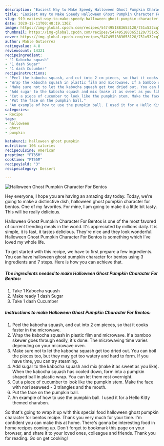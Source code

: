 ```yaml
---
description: "Easiest Way to Make Speedy Halloween Ghost Pumpkin Character For Bentos"
title: "Easiest Way to Make Speedy Halloween Ghost Pumpkin Character For Bentos"
slug: 919-easiest-way-to-make-speedy-halloween-ghost-pumpkin-character-for-bentos
date: 2020-12-11T00:48:19.136Z
image: https://img-global.cpcdn.com/recipes/5474951883653120/751x532cq70/halloween-ghost-pumpkin-character-for-bentos-recipe-main-photo.jpg
thumbnail: https://img-global.cpcdn.com/recipes/5474951883653120/751x532cq70/halloween-ghost-pumpkin-character-for-bentos-recipe-main-photo.jpg
cover: https://img-global.cpcdn.com/recipes/5474951883653120/751x532cq70/halloween-ghost-pumpkin-character-for-bentos-recipe-main-photo.jpg
author: Mable Gutierrez
ratingvalue: 4.8
reviewcount: 14321
recipeingredient:
- "1 Kabocha squash"
- "1 dash Sugar"
- "1 dash Cucumber"
recipeinstructions:
- "Peel the kabocha squash, and cut into 2 cm pieces, so that it cooks faster in the microwave."
- "Wrap the kabocha squash in plastic film and microwave. If a bamboo skewer goes through easily, it&#39;s done. The  microwaving time varies depending on your microwave oven."
- "Make sure not to let the kabocha squash get too dried out. You can boil the pieces too, but they may get too watery and hard to form. If you have time, you can try steaming."
- "Add sugar to the kabocha squash and mix (make it as sweet as you like). When the kabocha squash has cooled down, form into a pumpkin shaped ball in plastic wrap. You can let them rest overnight."
- "Cut a piece of cucumber to look like the pumpkin stem. Make the face with nori seaweed - 3 triangles and the mouth."
- "Put the face on the pumpkin ball."
- "An example of how to use the pumpkin ball. I used it for a Hello Kitty themed charaben."
categories:
- Recipe
tags:
- halloween
- ghost
- pumpkin

katakunci: halloween ghost pumpkin 
nutrition: 106 calories
recipecuisine: American
preptime: "PT35M"
cooktime: "PT55M"
recipeyield: "3"
recipecategory: Dessert

---
```



![Halloween Ghost Pumpkin Character For Bentos](https://img-global.cpcdn.com/recipes/5474951883653120/751x532cq70/halloween-ghost-pumpkin-character-for-bentos-recipe-main-photo.jpg)

Hey everyone, I hope you are having an amazing day today. Today, we're going to make a distinctive dish, halloween ghost pumpkin character for bentos. One of my favorites. For mine, I am going to make it a little bit tasty. This will be really delicious.

Halloween Ghost Pumpkin Character For Bentos is one of the most favored of current trending meals in the world. It's appreciated by millions daily. It is simple, it is fast, it tastes delicious. They're nice and they look wonderful. Halloween Ghost Pumpkin Character For Bentos is something which I've loved my whole life.




To get started with this recipe, we have to first prepare a few ingredients. You can have halloween ghost pumpkin character for bentos using 3 ingredients and 7 steps. Here is how you can achieve that.

<!--inarticleads1-->

##### The ingredients needed to make Halloween Ghost Pumpkin Character For Bentos:

1. Take 1 Kabocha squash
1. Make ready 1 dash Sugar
1. Take 1 dash Cucumber




<!--inarticleads2-->

##### Instructions to make Halloween Ghost Pumpkin Character For Bentos:

1. Peel the kabocha squash, and cut into 2 cm pieces, so that it cooks faster in the microwave.
1. Wrap the kabocha squash in plastic film and microwave. If a bamboo skewer goes through easily, it&#39;s done. The  microwaving time varies depending on your microwave oven.
1. Make sure not to let the kabocha squash get too dried out. You can boil the pieces too, but they may get too watery and hard to form. If you have time, you can try steaming.
1. Add sugar to the kabocha squash and mix (make it as sweet as you like). When the kabocha squash has cooled down, form into a pumpkin shaped ball in plastic wrap. You can let them rest overnight.
1. Cut a piece of cucumber to look like the pumpkin stem. Make the face with nori seaweed - 3 triangles and the mouth.
1. Put the face on the pumpkin ball.
1. An example of how to use the pumpkin ball. I used it for a Hello Kitty themed charaben.




So that's going to wrap it up with this special food halloween ghost pumpkin character for bentos recipe. Thank you very much for your time. I'm confident you can make this at home. There's gonna be interesting food in home recipes coming up. Don't forget to bookmark this page on your browser, and share it to your loved ones, colleague and friends. Thank you for reading. Go on get cooking!
